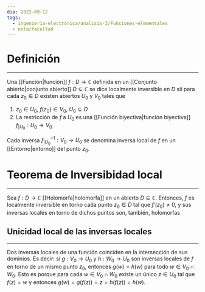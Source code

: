 ```yaml
---
dia: 2022-09-12
tags:
  - ingeniería-electrónica/analisis-3/Funciones-elementales
  - nota/facultad
---
```

# Definición
---
Una [[Función|función]] $f : D \to \mathbb{C}$ definida en un [[Conjunto abierto|conjunto abierto]] $D \subseteq \mathbb{C}$ se dice localmente inversible en $D$ sii para cada $z_0 \in D$ existen abiertos $U_0$ y $V_0$ tales que 
1) $z_0 \in U_0$, $f(z_0) \in V_0$, $U_0 \subseteq D$
2) La restricción de $f$ a $U_0$ es una [[Función biyectiva|función biyectiva]] $f_{|U_0}: U_0 \to V_0$

Cada inversa $f_{|U_0}^{-1} : V_0 \to U_0$ se denomina inversa local de $f$ en un [[Entorno|entorno]] del punto $z_0$.

# Teorema de Inversibidad local
---
Sea $f : D \to \mathbb{C}$ [[Holomorfa|holomorfa]] en un abierto $D \subseteq \mathbb{C}$. Entonces, $f$ es localmente inversible en torno cada punto $z_0 \in D$ tal que $f'(z_0) \ne 0$, y sus inversas locales en torno de dichos puntos son, también, holomorfas


## Unicidad local de las inversas locales
---
Dos inversas locales de una función coinciden en la intersección de sus dominios. Es decir: si $g : V_0 \to U_0$ y $h : W_0 \to U_0$ son inversas locales de $f$ en torno de un mismo punto $z_0$, entonces $g(w) = h(w)$ para todo $w \in V_0 \cap W_0$. Esto es porque para cada $w \in V_0 \cap W_0$ existe un único $z \in U_0$ tal que $f(z) = w$ y entonces $g(w) = g(f(z)) = z = h(f(z)) = h(w)$.


